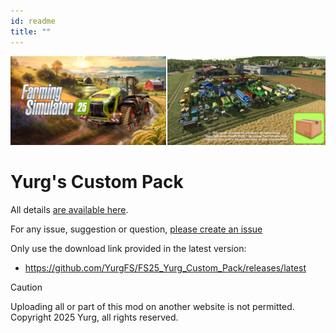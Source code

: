 ```yaml
---
id: readme
title: ""
---
```

[![](modHeader.png)](modScreen.png)

# Yurg's Custom Pack

All details [are available here](https://yurgfs.github.io/FS25_Yurg_Custom_Pack/).

For any issue, suggestion or question, [please create an issue](https://github.com/YurgFS/FS25_Yurg_Custom_Pack/issues/new/choose)

Only use the download link provided in the latest version:
- https://github.com/YurgFS/FS25_Yurg_Custom_Pack/releases/latest

> [!CAUTION]
> Uploading all or part of this mod on another website is not permitted.<br>Copyright 2025 Yurg, all rights reserved.
